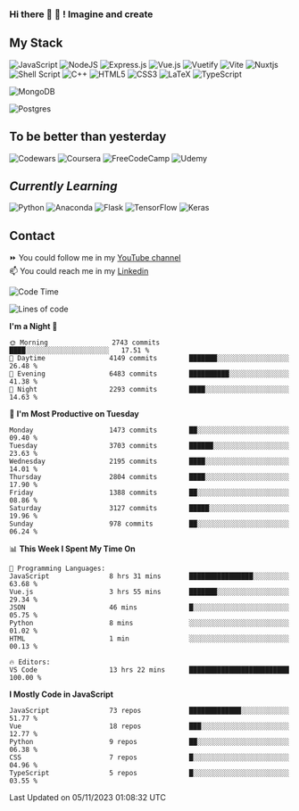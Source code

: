 ### Hi there 👋 🤖 ! Imagine and create

## My Stack
![JavaScript](https://img.shields.io/badge/javascript-%23323330.svg?style=for-the-badge&logo=javascript&logoColor=%23F7DF1E) ![NodeJS](https://img.shields.io/badge/node.js-6DA55F?style=for-the-badge&logo=node.js&logoColor=white) <img alt="Express.js" src="https://img.shields.io/badge/express.js%20-%23404d59.svg?&style=for-the-badge"/> ![Vue.js](https://img.shields.io/badge/vuejs-%2335495e.svg?style=for-the-badge&logo=vuedotjs&logoColor=%234FC08D) ![Vuetify](https://img.shields.io/badge/Vuetify-1867C0?style=for-the-badge&logo=vuetify&logoColor=AEDDFF) ![Vite](https://img.shields.io/badge/vite-%23646CFF.svg?style=for-the-badge&logo=vite&logoColor=white) ![Nuxtjs](https://img.shields.io/badge/Nuxt-002E3B?style=for-the-badge&logo=nuxtdotjs&logoColor=#00DC82) ![Shell Script](https://img.shields.io/badge/shell_script-%23121011.svg?style=for-the-badge&logo=gnu-bash&logoColor=white) ![C++](https://img.shields.io/badge/c++-%2300599C.svg?style=for-the-badge&logo=c%2B%2B&logoColor=white) ![HTML5](https://img.shields.io/badge/html5-%23E34F26.svg?style=for-the-badge&logo=html5&logoColor=white) ![CSS3](https://img.shields.io/badge/css3-%231572B6.svg?style=for-the-badge&logo=css3&logoColor=white) ![LaTeX](https://img.shields.io/badge/latex-%23008080.svg?style=for-the-badge&logo=latex&logoColor=white) ![TypeScript](https://img.shields.io/badge/typescript-%23007ACC.svg?style=for-the-badge&logo=typescript&logoColor=white)
<div>
  <img alt="MongoDB" src ="https://img.shields.io/badge/MongoDB-%234ea94b.svg?&style=for-the-badge&logo=mongodb&logoColor=white"/>
  
  ![Postgres](https://img.shields.io/badge/postgres-%23316192.svg?style=for-the-badge&logo=postgresql&logoColor=white)
</div>

## To be better than yesterday
![Codewars](https://img.shields.io/badge/Codewars-B1361E?style=for-the-badge&logo=codewars&logoColor=grey)
  ![Coursera](https://img.shields.io/badge/Coursera-%230056D2.svg?style=for-the-badge&logo=Coursera&logoColor=white)
  ![FreeCodeCamp](https://img.shields.io/badge/Freecodecamp-%23123.svg?&style=for-the-badge&logo=freecodecamp&logoColor=green)
  ![Udemy](https://img.shields.io/badge/Udemy-A435F0?style=for-the-badge&logo=Udemy&logoColor=white)

## *Currently Learning*
![Python](https://img.shields.io/badge/python-3670A0?style=for-the-badge&logo=python&logoColor=ffdd54) ![Anaconda](https://img.shields.io/badge/Anaconda-%2344A833.svg?style=for-the-badge&logo=anaconda&logoColor=white) 
![Flask](https://img.shields.io/badge/flask-%23000.svg?style=for-the-badge&logo=flask&logoColor=white) ![TensorFlow](https://img.shields.io/badge/TensorFlow-%23FF6F00.svg?style=for-the-badge&logo=TensorFlow&logoColor=white) ![Keras](https://img.shields.io/badge/Keras-%23D00000.svg?style=for-the-badge&logo=Keras&logoColor=white)

## Contact
⏩ You could follow me in my <a href="https://www.youtube.com/c/ViktorJimenezF" target="blank">YouTube channel</a>   <br>
📫 You could reach me in my <a href="https://www.linkedin.com/in/victorjuanjimenez/" target="blank">Linkedin</a>  

<!--START_SECTION:waka-->
![Code Time](http://img.shields.io/badge/Code%20Time-1%2C681%20hrs%2037%20mins-blue)

![Lines of code](https://img.shields.io/badge/From%20Hello%20World%20I%27ve%20Written-36.6%20million%20lines%20of%20code-blue)

**I'm a Night 🦉** 

```text
🌞 Morning                2743 commits        ████░░░░░░░░░░░░░░░░░░░░░   17.51 % 
🌆 Daytime                4149 commits        ███████░░░░░░░░░░░░░░░░░░   26.48 % 
🌃 Evening                6483 commits        ██████████░░░░░░░░░░░░░░░   41.38 % 
🌙 Night                  2293 commits        ████░░░░░░░░░░░░░░░░░░░░░   14.63 % 
```
📅 **I'm Most Productive on Tuesday** 

```text
Monday                   1473 commits        ██░░░░░░░░░░░░░░░░░░░░░░░   09.40 % 
Tuesday                  3703 commits        ██████░░░░░░░░░░░░░░░░░░░   23.63 % 
Wednesday                2195 commits        ████░░░░░░░░░░░░░░░░░░░░░   14.01 % 
Thursday                 2804 commits        ████░░░░░░░░░░░░░░░░░░░░░   17.90 % 
Friday                   1388 commits        ██░░░░░░░░░░░░░░░░░░░░░░░   08.86 % 
Saturday                 3127 commits        █████░░░░░░░░░░░░░░░░░░░░   19.96 % 
Sunday                   978 commits         ██░░░░░░░░░░░░░░░░░░░░░░░   06.24 % 
```


📊 **This Week I Spent My Time On** 

```text
💬 Programming Languages: 
JavaScript               8 hrs 31 mins       ████████████████░░░░░░░░░   63.68 % 
Vue.js                   3 hrs 55 mins       ███████░░░░░░░░░░░░░░░░░░   29.34 % 
JSON                     46 mins             █░░░░░░░░░░░░░░░░░░░░░░░░   05.75 % 
Python                   8 mins              ░░░░░░░░░░░░░░░░░░░░░░░░░   01.02 % 
HTML                     1 min               ░░░░░░░░░░░░░░░░░░░░░░░░░   00.13 % 

🔥 Editors: 
VS Code                  13 hrs 22 mins      █████████████████████████   100.00 % 
```

**I Mostly Code in JavaScript** 

```text
JavaScript               73 repos            █████████████░░░░░░░░░░░░   51.77 % 
Vue                      18 repos            ███░░░░░░░░░░░░░░░░░░░░░░   12.77 % 
Python                   9 repos             ██░░░░░░░░░░░░░░░░░░░░░░░   06.38 % 
CSS                      7 repos             █░░░░░░░░░░░░░░░░░░░░░░░░   04.96 % 
TypeScript               5 repos             █░░░░░░░░░░░░░░░░░░░░░░░░   03.55 % 
```




 Last Updated on 05/11/2023 01:08:32 UTC
<!--END_SECTION:waka-->

<!--
**ViktorJJF/ViktorJJF** is a ✨ _special_ ✨ repository because its `README.md` (this file) appears on your GitHub profile.



Here are some ideas to get you started:

- 🔭 I’m currently working on ...
- 🌱 I’m currently learning ...
- 👯 I’m looking to collaborate on ...
- 🤔 I’m looking for help with ...
- 💬 Ask me about ...
- 📫 How to reach me: ...
- 😄 Pronouns: ...
- ⚡ Fun fact: ...
-->
